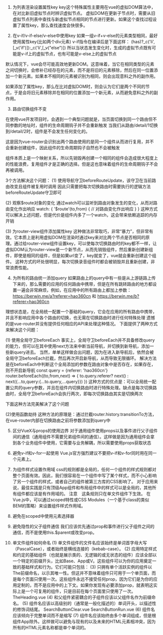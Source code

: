 1. 为列表渲染设置属性key
key这个特殊属性主要用在vue的虚拟DOM算法中，在对比新旧虚拟节点时辨识虚拟节点。
虚拟DOM在更新子节点时，需要从旧虚拟节点列表中查找与新虚拟节点相同的节点进行更新。如果这个查找过程设置了属性key，那么查找速度会快很多。

2. 在v-if/v-if-else/v-else中使用key
如果一组v-if+v-else的元素类型相同，最好使用属性key(比如两个div元素)
v-if指令在编译后是下面这样：
(has)?_c('li',[_v('if')]):_c('li',[_v("else")])
所以当状态发生变化时，生成的虚拟节点既有可能是v-if上的虚拟节点，也有可能是v-else上的虚拟节点

默认情况下，vue会尽可能高效地更新DOM。这意味着，当它在相同类型的元素之间切换时，会修补已经存在的元素，而不是将旧的元素移除，然后在同一位置添加一个新元素。如果本不相同的元素被识别为相同，则会出现意料之外的副作用。

如果添加了属性key，那么在比对虚拟DOM时，则会认为它们是两个不同的节点，于是会将旧元素移除并在相同的位置添加一个新元素，从而避免意料之外的副作用。

3. 路由切换组件不变

在使用vue开发项目时，会遇到一个典型问题就是，当页面切换到同一个路由但不同参数的地址时，组件的生命周期钩子并不会重新触发
当我们从路由/detail/1切换到/detail/2时，组件是不会发生任何变化的。

这是因为vue-router会识别出两个路由使用的是同一个组件从而进行复用，并不会重新创建组件，因此组件的生命周期钩子自然也不会被触发

组件本质上是一个映射关系，所以先销毁再创建一个相同的组件会造成很大程度上的性能浪费，复用组件才是正确的选择。但是这也意味着组件的生命周期钩子不会再被调用。

3个方法解决这个问题：
(1) 使用导航守卫beforeRouteUpdate，该守卫在当前路由改变且组件被复用时调用
 因此只需要把每次切换路由时需要执行的逻辑方法beforeRouteUpdate守卫即可

(2) 观察$route对象的变化
通过watch可以监听到路由对象发生的变化，从而对路由变化作出响应
watch: {
    '$route'(to,from) {
        // 对路由变化作出响应
    }
}
这种方式可以解决上述问题，但是代价是组件内多了一个watch，这会带来依赖追踪的内存开销

(3) 为router-view组件添加属性key
这种做法非常取巧，非常“暴力”，但非常有效。它本质上是利用虚拟DOM在渲染时通过key来对比两个节点是否相同的原理。通过给router-view组件设置key，可以使每次切换路由时的key都不一样，让虚拟DOM认为router-view是一个新节点，从而先销毁组件，然后重新创建新组件，即使是相同的组件，但是如果url变了，key就变了，vue就会重新创建这个组件。
这种方式的坏处很明显，每次切换录音组件时都会被销毁并且重新创建，非常浪费性能。


4. 为所有的路由统一添加query
如果路由上的query中有一些是从上游链路上传下来的，那么需要的应用的任何路由中携带，但是在所有跳转路由的地方都设置一遍会非常麻烦，例如，在应用中的所有路由上都加上参数：https://berwin.me/a?referer=hao360cn 和 https://berwin.me/b?referer=hao360cn

理想状态是，在全局统一配置一个基础的query，它会在应用的所有路由中携带，并且不影响应用中各个路由的切换，也无需在切换路由时进行任何特殊处理
遗憾的是vue-router并没有提供任何相应的API来处理这种情况。
下面提供了两种方式来解决这个问题：

(1) 使用全局守卫beforeEach
事实上，全局守卫beforeEach并不具备修改query的能力，但可以在其中使用next方法来中断当前导航，并切换到新导航，添加一些新query进去。
当然，单单这样做会出问题，因为在进入新导航后，依然会被全局守卫beforeEach拦截，然后再次开启新导航，从而导致无限循环。
解决方法是在beforeEach中判断这个全局添加的参数在路由对象中是否存在，如果存在，则不开启新导航
const query = {referer: 'hao360cn'}
router.beforeEach((to,from,next) => {
    to.query.referer? next() : next({...to,query:{...to.query,...query}})
})
这种方式的优点是：可以全局统一配置公共的query参数，并且在组件内切换路由时进行特殊处理。缺点是每次切换路由时，全局守卫beforeEach会执行两次，即每次切换路由其实是切换两次

下面这种方法完美解决了这个问题

(2)使用函数劫持
这种方法的原理是：通过拦截router.history.transitionTo方法，在vue-router内部在切换路由之前将参数添加到query中


5. 区分VueX与props的使用边界
对于通用组件使用props以及事件进行父子组件间的通信（通用组件不需要兄弟组件间的通信）。这样做是因为通用组件会拿到各个业务组件中使用，它需要与业务解耦，所以需要使用props获取状态

6. 避免v-if和v-for一起使用
Vue.js官方强烈建议不要把v-if和v-for同时用在同一个元素上。

7. 为组件样式设置作用域
css的规则都是全局的，任何一个组件的样式规则都对整个页面有效。因此，我们很容易在一个组件中写了某个样式，而不小心影响了另一个组件的样式，或者自己的组件被第三方库的CSS影响了。
对于应用来说，最佳实践是只有顶级App组件和布局组件中的样式可以是全局的，其他所有组件都应该是有作用域的。
注意　这条规则只在单文件组件下生效。
在Vue.js中，可以通过scoped特性或CSS Modules（一个基于class的类似BEM的策略）来设置组件样式作用域。

8. 避免在scoped中使用元素选择器
9. 避免隐性的父子组件通信
我们应该优先通过prop和事件进行父子组件之间的通信，而不是使用this.$parent或改变prop。

10. 单文件组件如何命名
 (1) 单文件组件的文件名应该始终是单词首字母大写（PascalCase），或者始终是横线连接的（kebab-case）。
 (2) 应用特定样式和约定的基础组件（也就是展示类的、无逻辑的或无状态的组件）应该全部以一个特定的前缀开头，比如Base、App或V。这些组件可以为你的应用奠定一致的基础样式和行为。它们可能只包括：
 (3) 只拥有单个活跃实例的组件以The前缀命名，以示其唯一性。但这并不意味着组件只可用于一个单页面，而是每个页面只使用一次。这些组件永远不接受任何prop，因为它们是为你的应用定制的，而不是应用中的上下文。如果你发现有必要添加prop，就表明这实际上是一个可复用的组件，只是目前在每个页面里只使用了一次。
 TheHeading.vue
 (4) 和父组件紧密耦合的子组件应该以父组件名作为前缀命名。
 (5) 组件名应该以高级别的（通常是一般化描述的）单词开头，以描述性的修饰词结尾。
 SearchButtonClear.vue
 SearchButtonRun.vue
 (6) 组件名应该倾向于完整单词而不是缩写
 (7) 组件名应该始终由多个单词组成，但是根组件App除外。这样做可以避免与现有的以及未来的HTML元素相冲突，因为所有的HTML元素名称都是单个单词的。
